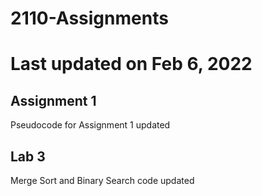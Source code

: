 # 2110-Assignments

# Last updated on Feb 6, 2022

## Assignment 1
Pseudocode for Assignment 1 updated
## Lab 3
Merge Sort and Binary Search code updated
